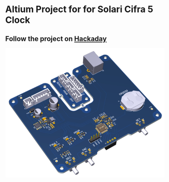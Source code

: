 # Altium Project for for Solari Cifra 5 Clock

## Follow the project on [Hackaday](https://hackaday.io/project/183679-solari-cifra-5-hack)

![image info](Documentation/Pictures/Board.png)